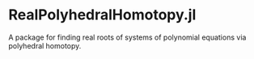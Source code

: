 # RealPolyhedralHomotopy.jl
A package for finding real roots of systems of polynomial equations via polyhedral homotopy.
